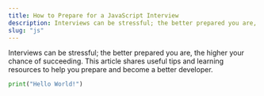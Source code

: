 ```yaml
---
title: How to Prepare for a JavaScript Interview
description: Interviews can be stressful; the better prepared you are, the higher your chance of succeeding. This article shares useful tips and learning resources to help you prepare and become a better developer.
slug: "js"
---
```


Interviews can be stressful; the better prepared you are, the higher your chance of succeeding. This article shares useful tips and learning resources to help you prepare and become a better developer.



```python
print("Hello World!")

```